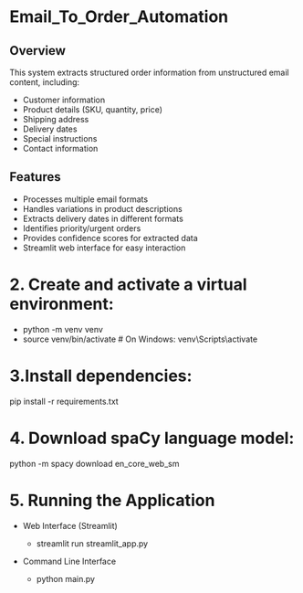 # Email_To_Order_Automation

## Overview
This system extracts structured order information from unstructured email content, including:
- Customer information
- Product details (SKU, quantity, price)
- Shipping address
- Delivery dates
- Special instructions
- Contact information

## Features
- Processes multiple email formats
- Handles variations in product descriptions
- Extracts delivery dates in different formats
- Identifies priority/urgent orders
- Provides confidence scores for extracted data
- Streamlit web interface for easy interaction


# 2. Create and activate a virtual environment:
- python -m venv venv
- source venv/bin/activate  # On Windows: venv\Scripts\activate

# 3.Install dependencies:
pip install -r requirements.txt

# 4. Download spaCy language model:
python -m spacy download en_core_web_sm

# 5. Running the Application
* Web Interface (Streamlit)
  - streamlit run streamlit_app.py
 
* Command Line Interface
  - python main.py
    
